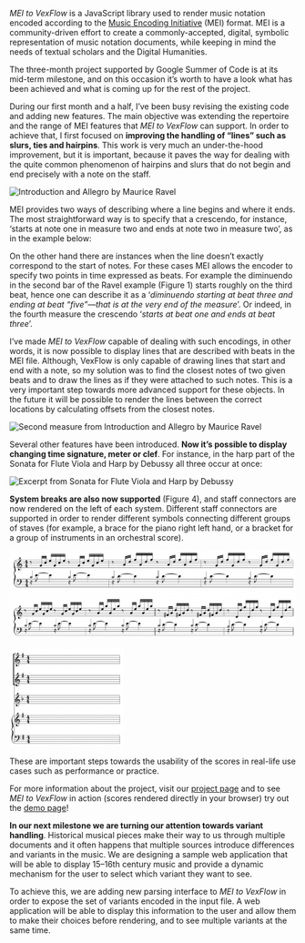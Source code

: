 _MEI to VexFlow_ is a JavaScript library used to render music notation encoded according to the [Music Encoding Initiative](http://music-encoding.org/) (MEI) format. MEI is a community-driven effort to create a commonly-accepted, digital, symbolic representation of music notation documents, while keeping in mind the needs of textual scholars and the Digital Humanities.

The three-month project supported by Google Summer of Code is at its mid-term milestone, and on this occasion it’s worth to have a look what has been achieved and what is coming up for the rest of the project.

During our first month and a half, I’ve been busy revising the existing code and adding new features. The main objective was extending the repertoire and the range of MEI features that _MEI to VexFlow_ can support. In order to achieve that, I first focused on **improving the handling of “lines” such as slurs, ties and hairpins**. This work is very much an under-the-hood improvement, but it is important, because it paves the way for dealing with the quite common phenomenon of hairpins and slurs that do not begin and end precisely with a note on the staff.

![Introduction and Allegro by Maurice Ravel](http://mith.umd.edu/wp-content/uploads/2013/08/Screen-Shot-2013-08-05-at-09.52.03.png "Introduction and Allegro by Maurice Ravel")

MEI provides two ways of describing where a line begins and where it ends. The most straightforward way is to specify that a crescendo, for instance, ‘starts at note one in measure two and ends at note two in measure two’, as in the example below:

On the other hand there are instances when the line doesn’t exactly correspond to the start of notes. For these cases MEI allows the encoder to specify two points in time expressed as beats. For example the diminuendo in the second bar of the Ravel example (Figure 1) starts roughly on the third beat, hence one can describe it as a ‘_diminuendo starting at beat three and ending at beat “five”—that is at the very end of the measure_’. Or indeed, in the fourth measure the crescendo ‘_starts at beat one and ends at beat three_’.

I’ve made _MEI to VexFlow_ capable of dealing with such encodings, in other words, it is now possible to display lines that are described with beats in the MEI file. Although, VexFlow is only capable of drawing lines that start and end with a note, so my solution was to find the closest notes of two given beats and to draw the lines as if they were attached to such notes. This is a very important step towards more advanced support for these objects. In the future it will be possible to render the lines between the correct locations by calculating offsets from the closest notes.

![Second measure from Introduction and Allegro by Maurice Ravel](http://mith.umd.edu/wp-content/uploads/2013/08/Screen-Shot-2013-08-05-at-17.20.55.png "Second measure from Introduction and Allegro by Maurice Ravel")

Several other features have been introduced. **Now it’s possible to display changing time signature, meter or clef**. For instance, in the harp part of the Sonata for Flute Viola and Harp by Debussy all three occur at once:

![Excerpt from Sonata for Flute Viola and Harp by Debussy](http://mith.umd.edu/wp-content/uploads/2013/08/Screen-Shot-2013-08-05-at-15.33.19.png "Excerpt from Sonata for Flute Viola and Harp by Debussy")

**System breaks are also now supported** (Figure 4), and staff connectors are now rendered on the left of each system. Different staff connectors are supported in order to render different symbols connecting different groups of staves (for example, a brace for the piano right left hand, or a bracket for a group of instruments in an orchestral score).

![C Major Prelude from The Well Tempered Clavier by J. S. Bach](../../images/2013-08-Screen-Shot-2013-08-07-at-15.38.15-980x304.png "C Major Prelude from The Well Tempered Clavier by J. S. Bach")

![Multi-staff system with instrument groups](../../images/2013-08-Screen-Shot-2013-08-05-at-11.02.40-200x172.png "Multi-staff system with instrument groups")

These are important steps towards the usability of the scores in real-life use cases such as performance or practice.

For more information about the project, visit our [project page](http://tei-music-sig.github.io/MEItoVexFlow/) and to see _MEI to VexFlow_ in action (scores rendered directly in your browser) try out the [demo page](http://tei-music-sig.github.io/MEItoVexFlow/demo.html)!

**In our next milestone we are turning our attention towards variant handling**. Historical musical pieces make their way to us through multiple documents and it often happens that multiple sources introduce differences and variants in the music. We are designing a sample web application that will be able to display 15–16th century music and provide a dynamic mechanism for the user to select which variant they want to see.

To achieve this, we are adding new parsing interface to _MEI to VexFlow_ in order to expose the set of variants encoded in the input file. A web application will be able to display this information to the user and allow them to make their choices before rendering, and to see multiple variants at the same time.